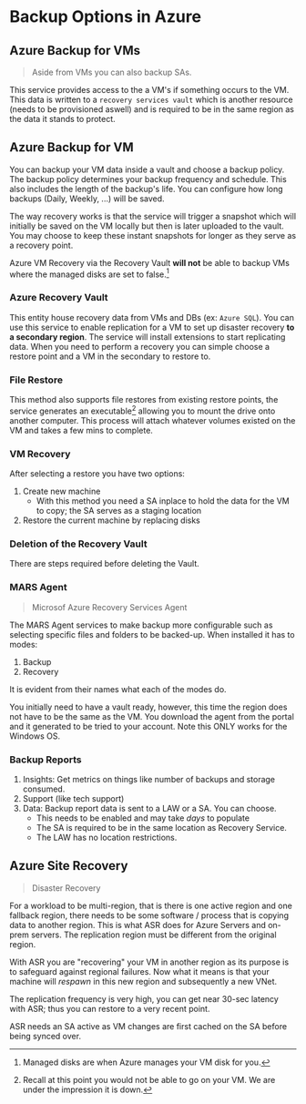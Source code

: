 # Backup Options in Azure

## Azure Backup for VMs

> Aside from VMs you can also backup SAs.

This service provides access to the a VM's if something occurs to the VM. This data is written to a `recovery services vault` which is another resource (needs to be provisioned aswell) and is required to be in the same region as the data it stands to protect.

## Azure Backup for VM

You can backup your VM data inside a vault and choose a backup policy. The backup policy determines your backup frequency and schedule. This also includes the length of the backup's life. You can configure how long backups (Daily, Weekly, ...) will be saved.

The way recovery works is that the service will trigger a snapshot which will initially be saved on the VM locally but then is later uploaded to the vault. You may choose to keep these instant snapshots for longer as they serve as a recovery point.

Azure VM Recovery via the Recovery Vault **will not** be able to backup VMs where the managed disks are set to false.[^1]
### Azure Recovery Vault

This entity house recovery data from VMs and DBs (ex: `Azure SQL`). You can use this service to enable replication for a VM to set up disaster recovery **to a secondary region**. The service will install extensions to start replicating data. When you need to perform a recovery you can simple choose a restore point and a VM in the secondary to restore to.

### File Restore

This method also supports file restores from existing restore points, the service generates an executable[^2] allowing you to mount the drive onto another computer. This process will attach whatever volumes existed on the VM and takes a few mins to complete.

### VM Recovery

After selecting a restore you have two options:

1. Create new machine
    - With this method you need a SA inplace to hold the data for the VM to copy; the SA serves as a staging location
2. Restore the current machine by replacing disks

### Deletion of the Recovery Vault

There are steps required before deleting the Vault. 

### MARS Agent

> Microsof Azure Recovery Services Agent

The MARS Agent services to make backup more configurable such as selecting specific files and folders to be backed-up. When installed it has to modes:
1. Backup
2. Recovery

It is evident from their names what each of the modes do.

You initially need to have a vault ready, however, this time the region does not have to be the same as the VM. You download the agent from the portal and it generated to be tried to your account. Note this ONLY works for the Windows OS.

### Backup Reports
1. Insights: Get metrics on things like number of backups and storage consumed.
2. Support (like tech support)
3. Data: Backup report data is sent to a LAW or a SA. You can choose.
    + This needs to be enabled and may take _days_ to populate
    + The SA is required to be in the same location as Recovery Service. 
    + The LAW has no location restrictions.


## Azure Site Recovery

> Disaster Recovery

For a workload to be multi-region, that is there is one active region and one fallback region, there needs to be some software / process that is copying data to another region. This is what ASR does for Azure Servers and on-prem servers. The replication region must be different from the original region.

With ASR you are "recovering" your VM in another region as its purpose is to safeguard against regional failures. Now what it means is that your machine will _respawn_ in this new region and subsequently a new VNet. 

The replication frequency is very high, you can get near 30-sec latency with ASR; thus you can restore to a very recent point. 

ASR needs an SA active as VM changes are first cached on the SA before being synced over. 




[^1]: Managed disks are when Azure manages your VM disk for you. 
[^2]: Recall at this point you would not be able to go on your VM. We are under the impression it is down.
